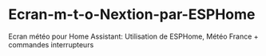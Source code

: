 # Ecran-m-t-o-Nextion-par-ESPHome
Ecran météo pour Home Assistant: Utilisation de ESPHome, Météo France + commandes interrupteurs
